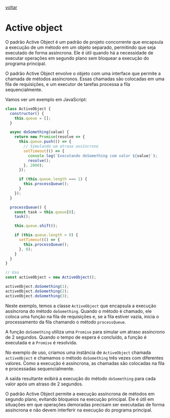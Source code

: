 [voltar](/README.md)

# Active object

O padrão Active Object é um padrão de projeto concorrente que encapsula a execução de um método em um objeto separado, permitindo que seja executado de forma assíncrona. Ele é útil quando há a necessidade de executar operações em segundo plano sem bloquear a execução do programa principal.

O padrão Active Object envolve o objeto com uma interface que permite a chamada de métodos assíncronos. Essas chamadas são colocadas em uma fila de requisições, e um executor de tarefas processa a fila sequencialmente.

Vamos ver um exemplo em JavaScript:

```js
class ActiveObject {
  constructor() {
    this.queue = [];
  }

  async doSomething(value) {
    return new Promise(resolve => {
      this.queue.push(() => {
        // Simulando um atraso assíncrono
        setTimeout(() => {
          console.log(`Executando doSomething com valor ${value}`);
          resolve();
        }, 2000);
      });

      if (this.queue.length === 1) {
        this.processQueue();
      }
    });
  }

  processQueue() {
    const task = this.queue[0];
    task();

    this.queue.shift();

    if (this.queue.length > 0) {
      setTimeout(() => {
        this.processQueue();
      }, 0);
    }
  }
}

// Uso
const activeObject = new ActiveObject();

activeObject.doSomething(1);
activeObject.doSomething(2);
activeObject.doSomething(3);
```

Neste exemplo, temos a classe `ActiveObject` que encapsula a execução assíncrona do método `doSomething`. Quando o método é chamado, ele coloca uma função na fila de requisições e, se a fila estiver vazia, inicia o processamento da fila chamando o método `processQueue`.

A função `doSomething` utiliza uma `Promise` para simular um atraso assíncrono de 2 segundos. Quando o tempo de espera é concluído, a função é executada e a `Promise` é resolvida.

No exemplo de uso, criamos uma instância de `ActiveObject` chamada `activeObject` e chamamos o método `doSomething` três vezes com diferentes valores. Como a execução é assíncrona, as chamadas são colocadas na fila e processadas sequencialmente.

A saída resultante exibirá a execução do método `doSomething` para cada valor após um atraso de 2 segundos.

O padrão Active Object permite a execução assíncrona de métodos em segundo plano, evitando bloqueios na execução principal. Ele é útil em situações em que operações demoradas precisam ser executadas de forma assíncrona e não devem interferir na execução do programa principal.
